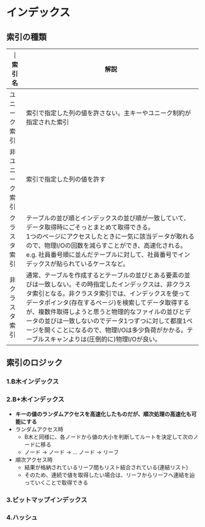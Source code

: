 # インデックス

## 索引の種類

｜索引名|解説|
|-|-|
|ユニーク索引|索引で指定した列の値を許さない。主キーやユニーク制約が指定された索引|
|非ユニーク索引|索引で指定した列の値を許す|
|クラスタ索引|テーブルの並び順とインデックスの並び順が一致していて、データ取得時にごそっとまとめて取得できる。<br>1つのページにアクセスしたときに一気に該当データが取れるので、物理I/Oの回数を減らすことができ、高速化される。<br>e.g. 社員番号順に並んだテーブルに対して、社員番号でインデックスが貼られているケースなど。|
|非クラスタ索引|通常、テーブルを作成するとテーブルの並びとある要素の並びは一致しない。その時指定したインデックスは、非クラスタ索引となる。非クラスタ索引では、インデックスを使ってデータポインタ(存在するページ)を検索してデータ取得するが、複数件取得しようと思うと物理的なファイルの並びとデータの並びは一致しないのでデータ1つずつに対して都度1ページを開くことになるので、物理I/Oは多少負荷がかかる。テーブルスキャンよりは(圧倒的に)物理I/Oが良い。|

## 索引のロジック

### 1.B木インデックス

### 2.B+木インデックス
- **キーの値のランダムアクセスを高速化したものだが、順次処理の高速化も可能にする**
- ランダムアクセス時
  - B木と同様に、各ノードから値の大小を判断してルートを決定して次のノードに移る
  - ノード → ノード → ... ノード → リーフ
- 順次アクセス時
  - 結果が格納されているリーフ間もリスト結合されている(連結リスト)
  - そのため、連続で値を取得したい場合は、リーフからリーフへ連結を辿っていくことで取得できる

### 3.ビットマップインデックス

### 4.ハッシュ